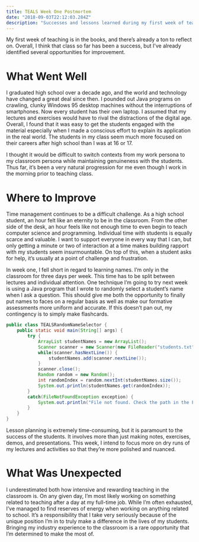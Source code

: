```yaml
---
title: TEALS Week One Postmortem
date: "2018-09-03T22:12:03.284Z"
description: "Successes and lessons learned during my first week of teaching computer science."
---
```


My first week of teaching is in the books, and there’s already a ton to reflect on. Overall, I think that class so far has been a success, but I’ve already identified several opportunities for improvement.

# What Went Well

I graduated high school over a decade ago, and the world and technology have changed a great deal since then. I pounded out Java programs on crawling, clunky Windows 95 desktop machines without the interruptions of smartphones. Now every student has their own laptop. I assumed that my lectures and exercises would have to rival the distractions of the digital age. Overall, I found that it was easy to get the students engaged with the material especially when I made a conscious effort to explain its application in the real world. The students in my class seem much more focused on their careers after high school than I was at 16 or 17.

I thought it would be difficult to switch contexts from my work persona to my classroom persona while maintaining genuineness with the students. Thus far, it’s been a very natural progression for me even though I work in the morning prior to teaching class.

# Where to Improve

Time management continues to be a difficult challenge. As a high school student, an hour felt like an eternity to be in the classroom. From the other side of the desk, an hour feels like not enough time to even begin to teach computer science and programming. Individual time with students is equally scarce and valuable. I want to support everyone in every way that I can, but only getting a minute or two of interaction at a time makes building rapport with my students seem insurmountable. On top of this, when a student asks for help, it’s usually at a point of challenge and frustration.

In week one, I fell short in regard to learning names. I’m only in the classroom for three days per week. This time has to be split between lectures and individual attention. One technique I’m going to try next week is using a Java program that I wrote to randomly select a student’s name when I ask a question. This should give me both the opportunity to finally put names to faces on a regular basis as well as make our formative assessments more uniform and accurate. If this doesn’t pan out, my contingency is to simply make flashcards.

```java
public class TEALSRandomNameSelector {
	public static void main(String[] args) {
		try {
			ArrayList studentNames = new ArrayList();
			Scanner scanner = new Scanner(new FileReader("students.txt"));
			while(scanner.hasNextLine()) {
				studentNames.add(scanner.nextLine());
			}
			scanner.close();
			Random random = new Random();
			int randomIndex = random.nextInt(studentNames.size());
			System.out.println(studentNames.get(randomIndex));
		}
		catch(FileNotFoundException exception) {
			System.out.println("File not found. Check the path in the FileReader constructor method.");
		}
	}
}
```

Lesson planning is extremely time-consuming, but it is paramount to the success of the students. It involves more than just making notes, exercises, demos, and presentations. This week, I intend to focus more on dry runs of my lectures and activities so that they’re more polished and nuanced.

# What Was Unexpected

I underestimated both how intensive and rewarding teaching in the classroom is. On any given day, I’m most likely working on something related to teaching after a day at my full-time job. While I’m often exhausted, I’ve managed to find reserves of energy when working on anything related to school. It’s a responsibility that I take very seriously because of the unique position I’m in to truly make a difference in the lives of my students. Bringing my industry experience to the classroom is a rare opportunity that I’m determined to make the most of.
